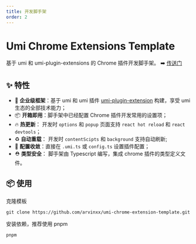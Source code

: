 ```yaml
---
title: 开发脚手架
order: 2
---
```


# Umi Chrome Extensions Template

基于 umi 和 umi-plugin-extensions 的 Chrome 插件开发脚手架。 ➡️ [传送门](https://github.com/arvinxx/umi-chrome-extensions-template)

## ✨ 特性

- 🌋 **企业级框架**：基于 umi 和 umi 插件 [umi-plugin-extension](https://github.com/arvinxx/umi-plugin-extensions) 构建，享受 umi 生态的全部技术能力；
- 📦 **开箱即用**：脚手架中已经配置 Chrome 插件开发常用的设置项；
- 🔥 **热更新**： 开发时 `options` 和 `popup` 页面支持 `react hot reload` 和 `react devtools`；
- ♻️ **自动重载**： 开发时 `contentScipts` 和 `background` 支持自动刷新;
- 🔧 **配置收敛**：直接在 `.umi.ts` 或 `config.ts` 设置插件配置；
- ⛑ **类型安全**： 脚手架由 Typescript 编写，集成 chrome 插件的类型定义文件。

## 📦 使用

克隆模板

```shell
git clone https://github.com/arvinxx/umi-chrome-extension-template.git
```

安装依赖，推荐使用 pnpm

```shell
pnpm
```
